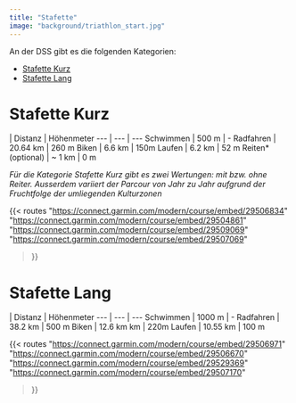 ```yaml
---
title: "Stafette"
image: "background/triathlon_start.jpg"
---
```


An der DSS gibt es die folgenden Kategorien:

- [Stafette Kurz](#stafette-kurz)
- [Stafette Lang](#stafette-lang)

# Stafette Kurz

   | Distanz | Höhenmeter
--- | --- | ---
Schwimmen | 500 m | -
Radfahren | 20.64 km | 260 m
Biken | 6.6 km | 150m
Laufen | 6.2 km | 52 m 
Reiten* (optional) | ~ 1 km | 0 m

*Für die Kategorie Stafette Kurz gibt es zwei Wertungen: mit bzw. ohne Reiter. Ausserdem variiert der Parcour von Jahr zu Jahr aufgrund der Fruchtfolge der umliegenden Kulturzonen*

{{< routes 
"https://connect.garmin.com/modern/course/embed/29506834"
"https://connect.garmin.com/modern/course/embed/29504861"
"https://connect.garmin.com/modern/course/embed/29509069"
"https://connect.garmin.com/modern/course/embed/29507069"
>}}

# Stafette Lang

   | Distanz | Höhenmeter
--- | --- | ---
Schwimmen | 1000 m | -
Radfahren | 38.2 km | 500 m
Biken | 12.6 km km | 220m
Laufen | 10.55 km | 100 m 

{{< routes 
"https://connect.garmin.com/modern/course/embed/29506971"
"https://connect.garmin.com/modern/course/embed/29506670"
"https://connect.garmin.com/modern/course/embed/29529369"
"https://connect.garmin.com/modern/course/embed/29507170"
>}}
